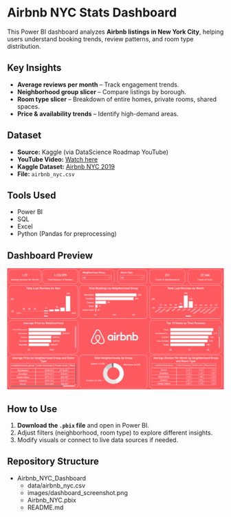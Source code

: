 # Airbnb NYC Stats Dashboard  

This Power BI dashboard analyzes **Airbnb listings in New York City**, helping users understand booking trends, review patterns, and room type distribution.

## Key Insights  
- **Average reviews per month** – Track engagement trends.  
- **Neighborhood group slicer** – Compare listings by borough.  
- **Room type slicer** – Breakdown of entire homes, private rooms, shared spaces.  
- **Price & availability trends** – Identify high-demand areas.  

## Dataset  
- **Source:** Kaggle (via DataScience Roadmap YouTube)  
- **YouTube Video:** [Watch here](https://www.youtube.com/watch?v=qiLViMzzANE&list=PL7RSbI9s6KhhQqxFpkPVCHykgrWPK41gS)  
- **Kaggle Dataset:** [Airbnb NYC 2019](https://www.kaggle.com/dgomonov/new-york-city-airbnb-open-data)  
- **File:** `airbnb_nyc.csv`  

## Tools Used  
- Power BI  
- SQL
- Excel
- Python (Pandas for preprocessing)  

## Dashboard Preview  
![Airbnb Dashboard](https://github.com/haileyrthomas01/powerbidashboards/blob/main/airbnb%20dashboard/airbnbdash.png)

## How to Use  
1. **Download the `.pbix` file** and open in Power BI.  
2. Adjust filters (neighborhood, room type) to explore different insights.  
3. Modify visuals or connect to live data sources if needed.  

## Repository Structure  
- Airbnb_NYC_Dashboard
  - data/airbnb_nyc.csv
  - images/dashboard_screenshot.png
  - Airbnb_NYC.pbix
  - README.md


